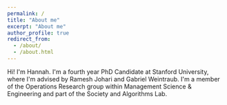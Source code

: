 ```yaml
---
permalink: /
title: "About me"
excerpt: "About me"
author_profile: true
redirect_from: 
  - /about/
  - /about.html
---
```


Hi! I'm Hannah. I'm a fourth year PhD Candidate at Stanford University, where I'm advised by Ramesh Johari and Gabriel Weintraub. I'm a member of the Operations Research group within Management Science & Engineering and part of the Society and Algorithms Lab. 


